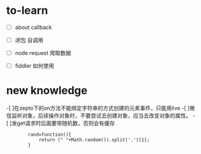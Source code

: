 to-learn
============
- [ ] about callback
- [ ] 闭包 自调用
- [ ] node request 爬取数据
- [ ] fiddler 如何使用


new knowledge
============
-[ ]在zepto下的on方法不能绑定字符串的方式创建的元素事件，只能用live
-[ ]微信监听对象，后续操作对象时，不要尝试去创建对象，应当去改变对象的属性。
-[ ]发get请求时后面要带随机数，否则会有缓存
```
		rand=function(){
			return (" "+Math.random()).split('.')[1];
		}
```